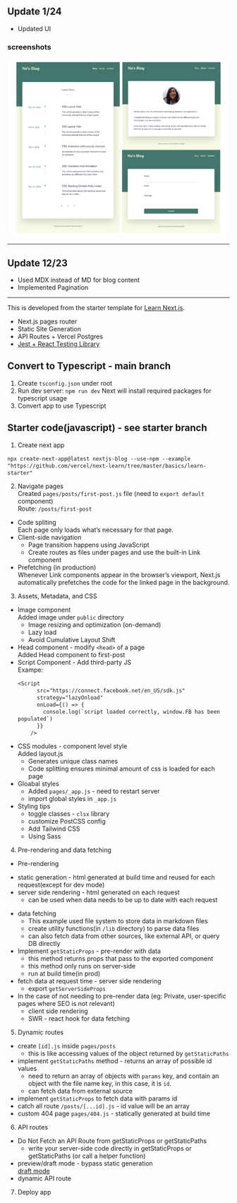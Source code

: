 ## Update 1/24
* Updated UI

### screenshots
![screen](/screenshots/screen.png)

---

## Update 12/23
* Used MDX instead of MD for blog content
* Implemented Pagination

---

This is developed from the starter template for [Learn Next.js](https://nextjs.org/learn).

* Next.js pages router
* Static Site Generation
* API Routes + Vercel Postgres
* [Jest + React Testing Library](https://nextjs.org/docs/pages/building-your-application/optimizing/testing#setting-up-jest-with-the-rust-compiler)

## Convert to Typescript - main branch
1. Create `tsconfig.json` under root
2. Run dev server: `npm run dev` Next will install required packages for typescript usage
3. Convert app to use Typescript

## Starter code(javascript) - see starter branch
1. Create next app
```
npx create-next-app@latest nextjs-blog --use-npm --example "https://github.com/vercel/next-learn/tree/master/basics/learn-starter"
```

2. Navigate pages <br>
Created `pages/posts/first-post.js` file (need to `export default` component) <br>
Route: `/posts/first-post`
* Code spliting <br>
Each page only loads what’s necessary for that page.
* Client-side navigation <br>
  - Page transition happens using JavaScript <br>
  - Create routes as files under pages and use the built-in Link component
* Prefetching (in production) <br>
Whenever Link components appear in the browser’s viewport, Next.js automatically prefetches the code for the linked page in the background.

3. Assets, Metadata, and CSS<br>
* Image component <br>
  Added image under `public` directory
  - Image resizing and optimization (on-demand)
  - Lazy load
  - Avoid Cumulative Layout Shift
* Head component - modify `<head>` of a page<br>
  Added Head component to first-post
* Script Component - Add third-party JS <br>
  Exampe:
  ```
  <Script
        src="https://connect.facebook.net/en_US/sdk.js"
        strategy="lazyOnload"
        onLoad={() => {
          console.log(`script loaded correctly, window.FB has been populated`)
        }}
      />
  ```
* CSS modules - component level style <br>
  Added layout.js 
  - Generates unique class names
  - Code splitting ensures minimal amount of css is loaded for each page
* Gloabal styles
  - Added `pages/_app.js` - need to restart server
  - import global styles in `_app.js`
* Styling tips
  - toggle classes - `clsx` library
  - customize PostCSS config
  - Add Tailwind CSS
  - Using Sass

4. Pre-rendering and data fetching
* Pre-rendering
 - static generation - html generated at build time and reused for each request(except for dev mode)
 - server side rendering - html generated on each request 
    - can be used when data needs to be up to date with each request
* data fetching
  - This example used file system to store data in markdown files
  - create utility functions(in `/lib` directory) to parse data files 
  - can also fetch data from other sources, like external API, or query DB directly
* Implement `getStaticProps` - pre-render with data
  - this method returns props that pass to the exported component
  - this method only runs on server-side
  - run at build time(in prod)
* fetch data at request time - server side rendering
  - export `getServerSideProps`
* In the case of not needing to pre-render data (eg: Private, user-specific pages where SEO is not relevant)
  - client side rendering
  - SWR - react hook for data fetching

5. Dynamic routes
  - create `[id].js` inside `pages/posts` 
    - this is like accessing values of the object returned by `getStaticPaths`
  - implement `getStaticPaths` method - returns an array of possible id values
    - need to return an array of objects with `params` key, and contain an object with the file name key, in this case, it is `id`.
    - can fetch data from external source
  - implement `getStaticProps` to fetch data with params id
  - catch all route `/posts/[...id].js` - id value will be an array
  - custom 404 page `pages/404.js` - statically generated at build time

6. API routes
* Do Not Fetch an API Route from getStaticProps or getStaticPaths
  - write your server-side code directly in getStaticProps or getStaticPaths (or call a helper function)
* preview/draft mode - bypass static generation <br>
[draft mode](https://nextjs.org/docs/pages/building-your-application/configuring/draft-mode)
* dynamic API route

7. Deploy app




